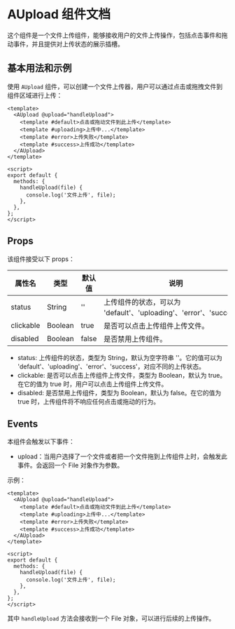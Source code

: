 # AUpload 组件文档

这个组件是一个文件上传组件，能够接收用户的文件上传操作，包括点击事件和拖动事件，并且提供对上传状态的展示插槽。

## 基本用法和示例

使用 `AUpload` 组件，可以创建一个文件上传器，用户可以通过点击或拖拽文件到组件区域进行上传：

```vue
<template>
  <AUpload @upload="handleUpload">
    <template #default>点击或拖动文件到此上传</template>
    <template #uploading>上传中...</template>
    <template #error>上传失败</template>
    <template #success>上传成功</template>
  </AUpload>
</template>

<script>
export default {
  methods: {
    handleUpload(file) {
      console.log('文件上传', file);
    },
  },
};
</script>
```

## Props

该组件接受以下 props：

| 属性名    | 类型    | 默认值 | 说明                                                                |
| --------- | ------- | ------ | ------------------------------------------------------------------- |
| status    | String  | ''     | 上传组件的状态，可以为 'default'、'uploading'、'error'、'success'。 |
| clickable | Boolean | true   | 是否可以点击上传组件上传文件。                                      |
| disabled  | Boolean | false  | 是否禁用上传组件。                                                  |

- status: 上传组件的状态，类型为 String，默认为空字符串 ''。它的值可以为 'default'、'uploading'、'error'、'success'，对应不同的上传状态。
- clickable: 是否可以点击上传组件上传文件，类型为 Boolean，默认为 true。在它的值为 true 时，用户可以点击上传组件上传文件。
- disabled: 是否禁用上传组件，类型为 Boolean，默认为 false。在它的值为 true 时，上传组件将不响应任何点击或拖动的行为。

## Events

本组件会触发以下事件：

- upload：当用户选择了一个文件或者把一个文件拖到上传组件上时，会触发此事件。会返回一个 File 对象作为参数。

示例：

```vue
<template>
  <AUpload @upload="handleUpload">
    <template #default>点击或拖动文件到此上传</template>
    <template #uploading>上传中...</template>
    <template #error>上传失败</template>
    <template #success>上传成功</template>
  </AUpload>
</template>

<script>
export default {
  methods: {
    handleUpload(file) {
      console.log('文件上传', file);
    },
  },
};
</script>
```

其中 `handleUpload` 方法会接收到一个 File 对象，可以进行后续的上传操作。
